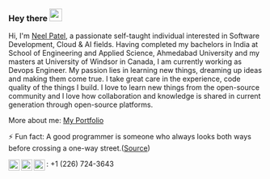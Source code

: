 ### Hey there <img src="https://media.giphy.com/media/hvRJCLFzcasrR4ia7z/giphy.gif" width="25px">


Hi, I'm [Neel Patel](https://neelpatel1998.github.io/), a passionate self-taught individual interested in Software Development, Cloud & AI fields. Having completed my bachelors in India at School of Engineering and Applied Science, Ahmedabad University and my masters at University of Windsor in Canada, I am currently working as Devops Engineer. My passion lies in learning new things, dreaming up ideas and making them come true. I take great care in the experience, code quality of the things I build. I love to learn new things from the open-source community and I love how collaboration and knowledge is shared in current generation through open-source platforms.

More about me: [My Portfolio](https://neelpatel1998.github.io/)

⚡ Fun fact: A good programmer is someone who always looks both ways before crossing a one-way street.([Source](https://devrant.com/rants/1008388/a-good-programmer-is-someone-who-always-looks-both-ways-before-crossing-a-one-wa))

<a href="https://www.linkedin.com/in/neel-patel1998/">
  <img align="left" alt="Neel's LinkedIn" width="22px" src="https://raw.githubusercontent.com/peterthehan/peterthehan/master/assets/linkedin.svg" />
</a>
<a href="mailto:patel8s1@uwindsor.ca">
  <img align="left" alt="patel8s1@uwindsor.ca" width="22px" src="https://img.icons8.com/fluency/48/000000/mail.png"/>
</a>
<img align="left" alt="+12267243643" width="22px" src="https://img.icons8.com/emoji/48/000000/mobile-phone.png"/> : +1 (226) 724-3643 


